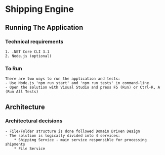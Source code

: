 # Shipping Engine

## Running The Application

### Technical requirements

    1. .NET Core CLI 3.1
    2. Node.js (optional)

### To Run

    There are two ways to run the application and tests:
    - Use Node.js 'npm run start' and 'npm run tests' in command-line.
    - Open the solution with Visual Studio and press F5 (Run) or Ctrl-R, A (Run All Tests)

## Architecture


### Architectural decisions
    - File/Folder structure is done followed Domain Driven Design
    - The solution is logically divided into 4 services:
        * Shipping Service - main service responsible for processing shipments
        * File Service
